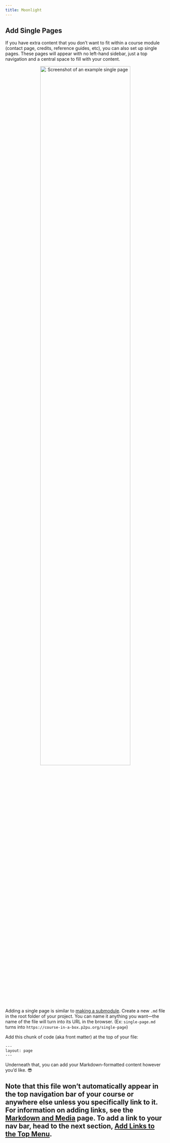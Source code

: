 ```yaml
---
title: Moonlight
---
```


## Add Single Pages

If you have extra content that you don’t want to fit within a course module (contact page, credits, reference guides, etc), you can also set up single pages. These pages will appear with no left-hand sidebar, just a top navigation and a central space to fill with your content.

<center><img src="/img/example-single-page.png" alt="Screenshot of an example single page" width="75%"/></center>
<br>

Adding a single page is similar to [making a submodule](../../content/submodules/). Create a new `.md` file in the root folder of your project. You can name it anything you want—the name of the file will turn into its URL in the browser. (Ex: `single-page.md` turns into `https://course-in-a-box.p2pu.org/single-page`)

Add this chunk of code (aka front matter) at the top of your file:

```
---
layout: page
---
```

Underneath that, you can add your Markdown-formatted content however you’d like. 😎

Note that this file won’t automatically appear in the top navigation bar of your course or anywhere else unless you specifically link to it. For information on adding links, see the [Markdown and Media](../../content/markdown-and-media) page. To add a link to your nav bar, head to the next section, [Add Links to the Top Menu](../top-menu).
---

